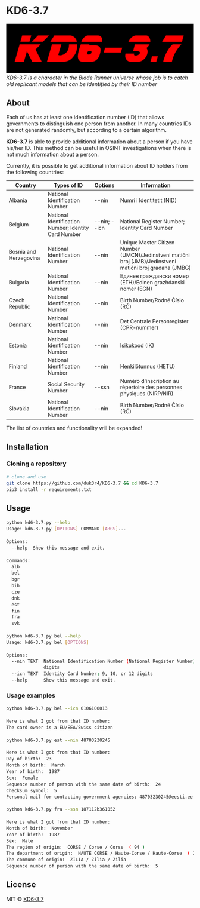 # KD6-3.7

![1](/kd6-3.7.png)
<i> KD6-3.7 is a character in the Blade Runner universe whose job is to catch old replicant models that can be 
identified by their ID number </i>

## About

Each of us has at least one identification number (ID) that allows governments to distinguish one person from another. 
In many countries IDs are not generated randomly, but according to a certain algorithm.

**KD6-3.7** is able to provide additional information about a person if you have his/her ID. This method can be useful in OSINT investigations when there is not much information about a person.

Currently, it is possible to get additional information about ID holders from the following countries:

| Country                | Types of ID                                          | Options      | Information                                                                                                |
|------------------------|------------------------------------------------------|--------------|------------------------------------------------------------------------------------------------------------|
| Albania                | National Identification Number                       | --nin        | Numri i Identitetit (NID)                                                                                  | 
| Belgium                | National Identification Number; Identity Card Number | --nin; --icn | National Register Number; Identity Card Number                                                             | 
| Bosnia and Herzegovina | National Identification Number                       | --nin        | Unique Master Citizen Number (UMCN)/Jedinstveni matični broj (JMB)/Jedinstveni matični broj građana (JMBG) | 
| Bulgaria               | National Identification Number                       | --nin        | Единен граждански номер (ЕГН)/Edinen grazhdanski nomer (EGN)                                               | 
| Czech Republic         | National Identification Number                       | --nin        | Birth Number/Rodné Číslo (RČ)                                                                              |        
| Denmark                | National Identification Number                       | --nin        | Det Centrale Personregister (CPR-nummer)                                                                   |             
| Estonia                | National Identification Number                       | --nin        | Isikukood (IK)                                                                                             |           
| Finland                | National Identification Number                       | --nin        | Henkilötunnus (HETU)                                                                                       |         
| France                 | Social Security Number                               | --ssn        | Numéro d'inscription au répertoire des personnes physiques (NIRP/NIR)                                      |        
| Slovakia               | National Identification Number                       | --nin        | Birth Number/Rodné Číslo (RČ)                                                                              |    

The list of countries and functionality will be expanded!

## Installation

### Cloning a repository

```bash
# clone and use
git clone https://github.com/duk3r4/KD6-3.7 && cd KD6-3.7
pip3 install -r requirements.txt
```

## Usage

```bash
python kd6-3.7.py --help              
Usage: kd6-3.7.py [OPTIONS] COMMAND [ARGS]...

Options:
  --help  Show this message and exit.

Commands:
  alb
  bel
  bgr
  bih
  cze
  dnk
  est
  fin
  fra
  svk

python kd6-3.7.py bel --help
Usage: kd6-3.7.py bel [OPTIONS]

Options:
  --nin TEXT  National Identification Number (National Register Number); 11
              digits
  --icn TEXT  Identity Card Number; 9, 10, or 12 digits
  --help      Show this message and exit.
```

### Usage examples

```bash
python kd6-3.7.py bel --icn 0106100013  

Here is what I got from that ID number:
The card owner is a EU/EEA/Swiss citizen

python kd6-3.7.py est --nin 48703230245

Here is what I got from that ID number:
Day of birth:  23 
Month of birth:  March
Year of birth:  1987
Sex:  Female
Sequence number of person with the same date of birth:  24
Checksum symbol:  5
Personal mail for contacting government agencies: 48703230245@eesti.ee

python kd6-3.7.py fra --ssn 187112b361052

Here is what I got from that ID number:
Month of birth:  November 
Year of birth:  1987
Sex:  Male
The region of origin:  CORSE / Corse / Corse  ( 94 )
The department of origin:  HAUTE CORSE / Haute-Corse / Haute-Corse  ( 2B )
The commune of origin:  ZILIA / Zilia / Zilia
Sequence number of person with the same date of birth:  5
```

## License

MIT © [KD6-3.7](https://github.com/duk3r4/KD6-3.7)<br/>
